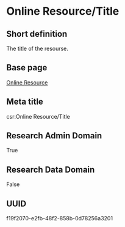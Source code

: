 # Online Resource/Title
## Short definition
The title of the resourse.
## Base page
[Online Resource](https://github.com/EuroCRIS/CASRAI-Dictionairies/blob/main/Objects/Online%20Resource.md)
## Meta title
csr:Online Resource/Title
## Research Admin Domain
True
## Research Data Domain
False
## UUID
f19f2070-e2fb-48f2-858b-0d78256a3201
